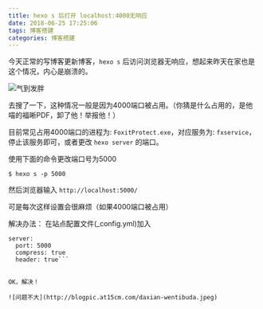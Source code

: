 ```yaml
---
title: hexo s 后打开 localhost:4000无响应
date: 2018-06-25 17:25:06
tags: 博客搭建
categories: 博客搭建
---
```

今天正常的写博客更新博客，`hexo s` 后访问浏览器无响应，想起来昨天在家也是这个情况，内心是崩溃的。

![气到发胖](http://blogpic.at15cm.com/daxian-qidaofapang.jpg)

去搜了一下，这种情况一般是因为4000端口被占用。（你猜是什么占用的，是他喵的福晰PDF，卸了他！举报他！）

目前常见占用4000端口的进程为: `FoxitProtect.exe`，对应服务为: `fxservice`，停止该服务即可，或者更改 `hexo server` 的端口。

使用下面的命令更改端口号为5000 


```$ hexo s -p 5000```


然后浏览器输入 `http://localhost:5000/`


可是每次这样设置会很麻烦（如果4000端口被占用）

解决办法： 
在站点配置文件(_config.yml)加入

```
server:
  port: 5000
  compress: true
  header: true```


OK，解决！

![问题不大](http://blogpic.at15cm.com/daxian-wentibuda.jpeg)